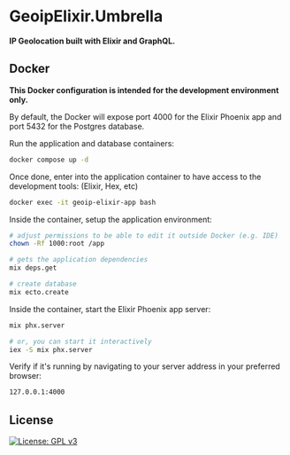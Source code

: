 # GeoipElixir.Umbrella

**IP Geolocation built with Elixir and GraphQL.**


## Docker

**This Docker configuration is intended for the development environment only.**

By default, the Docker will expose port 4000 for the Elixir Phoenix app and port 5432 for the Postgres database.

Run the application and database containers:

```sh
docker compose up -d
```

Once done, enter into the application container to have access to the development tools: (Elixir, Hex, etc)

```sh
docker exec -it geoip-elixir-app bash
```

Inside the container, setup the application environment:

```sh
# adjust permissions to be able to edit it outside Docker (e.g. IDE)
chown -Rf 1000:root /app

# gets the application dependencies
mix deps.get

# create database
mix ecto.create
```

Inside the container, start the Elixir Phoenix app server:

```sh
mix phx.server

# or, you can start it interactively
iex -S mix phx.server
```

Verify if it's running by navigating to your server address in your preferred browser:

```sh
127.0.0.1:4000
```

## License

[![License: GPL v3](https://img.shields.io/badge/License-GPLv3-blue.svg)](LICENSE)

